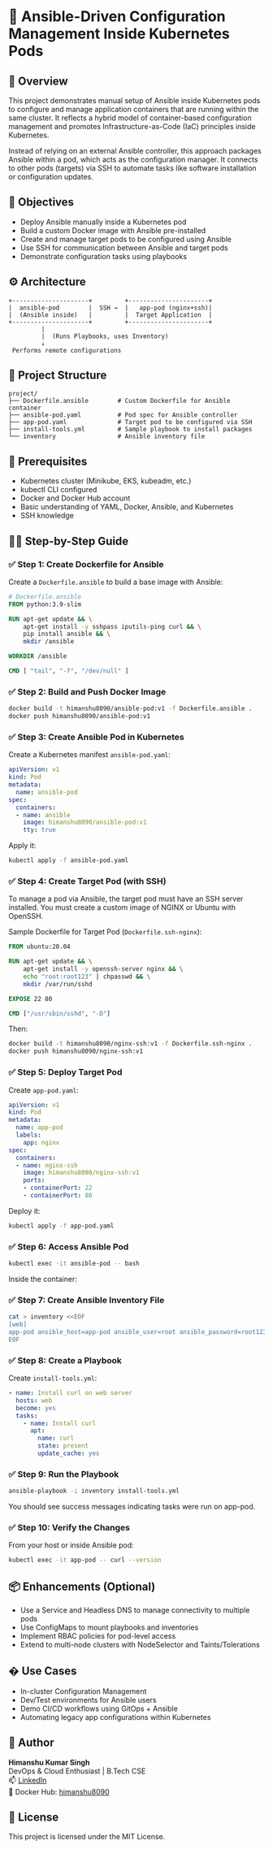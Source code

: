 # 🚀 Ansible-Driven Configuration Management Inside Kubernetes Pods

## 📘 Overview
This project demonstrates manual setup of Ansible inside Kubernetes pods to configure and manage application containers that are running within the same cluster. It reflects a hybrid model of container-based configuration management and promotes Infrastructure-as-Code (IaC) principles inside Kubernetes.

Instead of relying on an external Ansible controller, this approach packages Ansible within a pod, which acts as the configuration manager. It connects to other pods (targets) via SSH to automate tasks like software installation or configuration updates.

## 📌 Objectives
- Deploy Ansible manually inside a Kubernetes pod
- Build a custom Docker image with Ansible pre-installed
- Create and manage target pods to be configured using Ansible
- Use SSH for communication between Ansible and target pods
- Demonstrate configuration tasks using playbooks

## ⚙️ Architecture
```
+---------------------+         +----------------------+
|  ansible-pod        |  SSH →  |   app-pod (nginx+ssh)|
|  (Ansible inside)   |         |  Target Application  |
+---------------------+         +----------------------+
         |
         |  (Runs Playbooks, uses Inventory)
         ↓
 Performs remote configurations
```

## 📁 Project Structure
```
project/
├── Dockerfile.ansible        # Custom Dockerfile for Ansible container
├── ansible-pod.yaml          # Pod spec for Ansible controller
├── app-pod.yaml              # Target pod to be configured via SSH
├── install-tools.yml         # Sample playbook to install packages
└── inventory                 # Ansible inventory file
```

## 🧰 Prerequisites
- Kubernetes cluster (Minikube, EKS, kubeadm, etc.)
- kubectl CLI configured
- Docker and Docker Hub account
- Basic understanding of YAML, Docker, Ansible, and Kubernetes
- SSH knowledge

## 🧑‍🍳 Step-by-Step Guide

### ✅ Step 1: Create Dockerfile for Ansible
Create a `Dockerfile.ansible` to build a base image with Ansible:

```dockerfile
# Dockerfile.ansible
FROM python:3.9-slim

RUN apt-get update && \
    apt-get install -y sshpass iputils-ping curl && \
    pip install ansible && \
    mkdir /ansible

WORKDIR /ansible

CMD [ "tail", "-f", "/dev/null" ]
```

### ✅ Step 2: Build and Push Docker Image
```bash
docker build -t himanshu8090/ansible-pod:v1 -f Dockerfile.ansible .
docker push himanshu8090/ansible-pod:v1
```

### ✅ Step 3: Create Ansible Pod in Kubernetes
Create a Kubernetes manifest `ansible-pod.yaml`:

```yaml
apiVersion: v1
kind: Pod
metadata:
  name: ansible-pod
spec:
  containers:
  - name: ansible
    image: himanshu8090/ansible-pod:v1
    tty: true
```

Apply it:
```bash
kubectl apply -f ansible-pod.yaml
```

### ✅ Step 4: Create Target Pod (with SSH)
To manage a pod via Ansible, the target pod must have an SSH server installed. You must create a custom image of NGINX or Ubuntu with OpenSSH.

Sample Dockerfile for Target Pod (`Dockerfile.ssh-nginx`):
```dockerfile
FROM ubuntu:20.04

RUN apt-get update && \
    apt-get install -y openssh-server nginx && \
    echo "root:root123" | chpasswd && \
    mkdir /var/run/sshd

EXPOSE 22 80

CMD ["/usr/sbin/sshd", "-D"]
```

Then:
```bash
docker build -t himanshu8090/nginx-ssh:v1 -f Dockerfile.ssh-nginx .
docker push himanshu8090/nginx-ssh:v1
```

### ✅ Step 5: Deploy Target Pod
Create `app-pod.yaml`:

```yaml
apiVersion: v1
kind: Pod
metadata:
  name: app-pod
  labels:
    app: nginx
spec:
  containers:
  - name: nginx-ssh
    image: himanshu8090/nginx-ssh:v1
    ports:
    - containerPort: 22
    - containerPort: 80
```

Deploy it:
```bash
kubectl apply -f app-pod.yaml
```

### ✅ Step 6: Access Ansible Pod
```bash
kubectl exec -it ansible-pod -- bash
```

Inside the container:

### ✅ Step 7: Create Ansible Inventory File
```bash
cat > inventory <<EOF
[web]
app-pod ansible_host=app-pod ansible_user=root ansible_password=root123 ansible_ssh_common_args='-o StrictHostKeyChecking=no'
EOF
```

### ✅ Step 8: Create a Playbook
Create `install-tools.yml`:

```yaml
- name: Install curl on web server
  hosts: web
  become: yes
  tasks:
    - name: Install curl
      apt:
        name: curl
        state: present
        update_cache: yes
```

### ✅ Step 9: Run the Playbook
```bash
ansible-playbook -i inventory install-tools.yml
```

You should see success messages indicating tasks were run on app-pod.

### ✅ Step 10: Verify the Changes
From your host or inside Ansible pod:
```bash
kubectl exec -it app-pod -- curl --version
```

## 📦 Enhancements (Optional)
- Use a Service and Headless DNS to manage connectivity to multiple pods
- Use ConfigMaps to mount playbooks and inventories
- Implement RBAC policies for pod-level access
- Extend to multi-node clusters with NodeSelector and Taints/Tolerations

## � Use Cases
- In-cluster Configuration Management
- Dev/Test environments for Ansible users
- Demo CI/CD workflows using GitOps + Ansible
- Automating legacy app configurations within Kubernetes

## 🙌 Author
**Himanshu Kumar Singh**  
DevOps & Cloud Enthusiast | B.Tech CSE  
📫 [LinkedIn](#)  
🐳 Docker Hub: [himanshu8090](#)

## 📄 License
This project is licensed under the MIT License.
```
